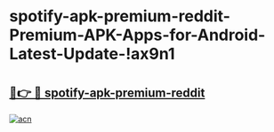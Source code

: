 # spotify-apk-premium-reddit-Premium-APK-Apps-for-Android-Latest-Update-!ax9n1

# <h2><a href="https://362gv3.esa.edu.pl?title=spotify-apk-premium-reddit&ref=ax9n1">🔗👉 🔴 spotify-apk-premium-reddit</a></h2>

[![acn](https://github.com/user-attachments/assets/0f9c940e-d8b0-45ae-aac7-cd30a18b3e1c)](https://362gv3.esa.edu.pl?title=spotify-apk-premium-reddit&ref=ax9n1)

